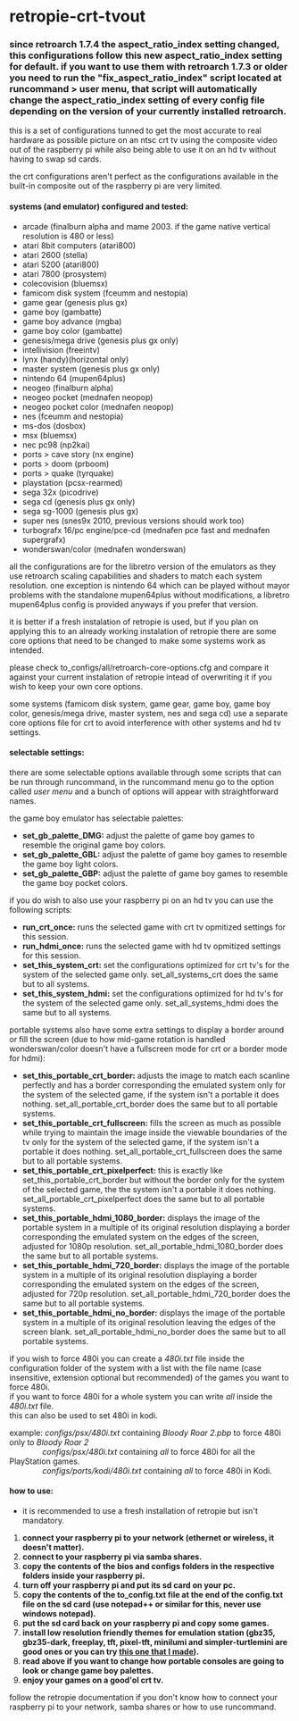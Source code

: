 # retropie-crt-tvout

### since retroarch 1.7.4 the aspect_ratio_index setting changed, this configurations follow this new aspect_ratio_index setting for default. if you want to use them with retroarch 1.7.3 or older you need to run the "fix_aspect_ratio_index" script located at runcommand > user menu, that script will automatically change the aspect_ratio_index setting of every config file depending on the version of your currently installed retroarch.

this is a set of configurations tunned to get the most accurate to real hardware as
possible picture on an ntsc crt tv using the composite video out of the raspberry pi
while also being able to use it on an hd tv without having to swap sd cards.

the crt configurations aren't perfect as the configurations available in the built-in
composite out of the raspberry pi are very limited.

#### systems (and emulator) configured and tested:
- arcade (finalburn alpha and mame 2003. if the game native vertical resolution is 480 or less)
- atari 8bit computers (atari800)
- atari 2600 (stella)
- atari 5200 (atari800)
- atari 7800 (prosystem)
- colecovision (bluemsx)
- famicom disk system (fceumm and nestopia)
- game gear (genesis plus gx)
- game boy (gambatte)
- game boy advance (mgba)
- game boy color (gambatte)
- genesis/mega drive (genesis plus gx only)
- intellivision (freeintv)
- lynx (handy)(horizontal only)
- master system (genesis plus gx only)
- nintendo 64 (mupen64plus)
- neogeo (finalburn alpha)
- neogeo pocket (mednafen neopop)
- neogeo pocket color (mednafen neopop)
- nes (fceumm and nestopia)
- ms-dos (dosbox)
- msx (bluemsx)
- nec pc98 (np2kai)
- ports > cave story (nx engine)
- ports > doom (prboom)
- ports > quake (tyrquake)
- playstation (pcsx-rearmed)
- sega 32x (picodrive)
- sega cd (genesis plus gx only)
- sega sg-1000 (genesis plus gx)
- super nes (snes9x 2010, previous versions should work too)
- turbografx 16/pc engine/pce-cd (mednafen pce fast and mednafen supergrafx)
- wonderswan/color (mednafen wonderswan)

all the configurations are for the libretro version of the emulators as they use
retroarch scaling capabilities and shaders to match each system resolution.
one exception is nintendo 64 which can be played without mayor problems with the
standalone mupen64plus without modifications, a libretro mupen64plus config is
provided anyways if you prefer that version.

it is better if a fresh instalation of retropie is used, but if you plan on
applying this to an already working instalation of retropie there are some
core options that need to be changed to make some systems work as intended.

please check to_configs/all/retroarch-core-options.cfg and compare it against
your current instalation of retropie intead of overwriting it if you wish to
keep your own core options.

some systems (famicom disk system, game gear, game boy, game boy color,
genesis/mega drive, master system, nes and sega cd) use a separate core options file
for crt to avoid interference with other systems and hd tv settings.

#### selectable settings:
there are some selectable options available through some scripts that can be run
through runcommand, in the runcommand menu go to the option called _user menu_ and a
bunch of options will appear with straightforward names.

the game boy emulator has selectable palettes:
- **set_gb_palette_DMG:** adjust the palette of game boy games to resemble the original
                          game boy colors.
- **set_gb_palette_GBL:** adjust the palette of game boy games to resemble the game boy
                          light colors.
- **set_gb_palette_GBP:** adjust the palette of game boy games to resemble the game boy
                          pocket colors.

if you do wish to also use your raspberry pi on an hd tv you can use the following
scripts:
- **run_crt_once:** runs the selected game with crt tv opmitized settings for this session.
- **run_hdmi_once:** runs the selected game with hd tv opmitized settings for this session.
- **set_this_system_crt:** set the configurations optimized for crt tv's for the system of
                           the selected game only. set_all_systems_crt does the same but to
                           all systems.
- **set_this_system_hdmi:** set the configurations optimized for hd tv's for the system of
                            the selected game only. set_all_systems_hdmi does the same but
                            to all systems.

portable systems also have some extra settings to display a border around or fill the
screen (due to how mid-game rotation is handled wonderswan/color doesn't have a fullscreen
mode for crt or a border mode for hdmi):
- **set_this_portable_crt_border:** adjusts the image to match each scanline perfectly and
                                    has a border corresponding the emulated system only for
                                    the system of the selected game, if the system isn't a
                                    portable it does nothing. set_all_portable_crt_border
                                    does the same but to all portable systems.
- **set_this_portable_crt_fullscreen:** fills the screen as much as possible while trying
                                        to maintain the image inside the viewable boundaries
                                        of the tv only for the system of the selected game,
                                        if the system isn't a portable it does nothing.
                                        set_all_portable_crt_fullscreen does the same but
                                        to all portable systems.
- **set_this_portable_crt_pixelperfect:** this is exactly like set_this_portable_crt_border
                                          but without the border only for the system of the
                                          selected game, the the system isn't a portable it
                                          does nothing. set_all_portable_crt_pixelperfect
                                          does the same but to all portable systems.
- **set_this_portable_hdmi_1080_border:** displays the image of the portable system in a
                                          multiple of its original resolution displaying
                                          a border corresponding the emulated system
                                          on the edges of the screen, adjusted for 1080p
                                          resolution. set_all_portable_hdmi_1080_border
                                          does the same but to all portable systems.
- **set_this_portable_hdmi_720_border:** displays the image of the portable system in a
                                         multiple of its original resolution displaying a
                                         border corresponding the emulated system on the
                                         edges of the screen, adjusted for 720p resolution.
                                         set_all_portable_hdmi_720_border does the same but
                                         to all portable systems.
- **set_this_portable_hdmi_no_border:** displays the image of the portable system in a
                                        multiple of its original resolution leaving the
                                        edges of the screen blank.
                                        set_all_portable_hdmi_no_border does the same but
                                        to all portable systems.

if you wish to force 480i you can create a _480i.txt_ file inside the configuration folder
of the system with a list with the file name (case insensitive, extension optional but recommended)
of the games you want to force 480i.</br>
if you want to force 480i for a whole system you can
write _all_ inside the _480i.txt_ file.</br>
this can also be used to set 480i in kodi.

example: _configs/psx/480i.txt_ containing _Bloody Roar 2.pbp_ to force 480i only to _Bloody Roar 2_</br>
&nbsp; &nbsp; &nbsp; &nbsp; &nbsp; &nbsp; &nbsp; &nbsp;_configs/psx/480i.txt_ containing _all_ to force 480i for all the PlayStation games.</br>
&nbsp; &nbsp; &nbsp; &nbsp; &nbsp; &nbsp; &nbsp; &nbsp;_configs/ports/kodi/480i.txt_ containing _all_ to force 480i in Kodi.

#### how to use:
- it is recommended to use a fresh installation of retropie but isn't mandatory.
1. **connect your raspberry pi to your network (ethernet or wireless, it doesn't matter).**
2. **connect to your raspberry pi via samba shares.**
3. **copy the contents of the bios and configs folders in the respective folders inside
   your raspberry pi.**
4. **turn off your raspberry pi and put its sd card on your pc.**
5. **copy the contents of the to_config.txt file at the end of the config.txt file on the
   sd card (use notepad++ or similar for this, never use windows notepad).**
6. **put the sd card back on your raspberry pi and copy some games.**
7. **install low resolution friendly themes for emulation station (gbz35, gbz35-dark,
   freeplay, tft, pixel-tft, minilumi and simpler-turtlemini are good ones or you can try
   [this one that I made](https://github.com/Sakitoshi/es-theme-Megarace-CRT)).**
8. **read above if you want to change how portable consoles are going to look or change
   game boy palettes.**
9. **enjoy your games on a good'ol crt tv.**

follow the retropie documentation if you don't know how to connect your raspberry pi
to your network, samba shares or how to use runcommand.
